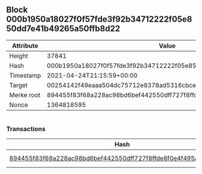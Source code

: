 ## Block 000b1950a18027f0f57fde3f92b34712222f05e850dd7e41b49265a50ffb8d22

Attribute | Value
--- | ---
Height | 37841
Hash | 000b1950a18027f0f57fde3f92b34712222f05e850dd7e41b49265a50ffb8d22
Timestamp | 2021-04-24T21:15:59+00:00
Target | 00254142f49eaaa504dc75712e8378ad5316cbcead634704b3734b6271167cc4
Merke root | 894455f83f68a228ac98bd6bef442550dff727f8ffde8f0e4f495ab363b902f7
Nonce | 1364818595

```

```

### Transactions

Hash | Amount
--- | ---
[894455f83f68a228ac98bd6bef442550dff727f8ffde8f0e4f495ab363b902f7](894455f83f68a228ac98bd6bef442550dff727f8ffde8f0e4f495ab363b902f7.md) | 10.00000000 SKEPTI 
